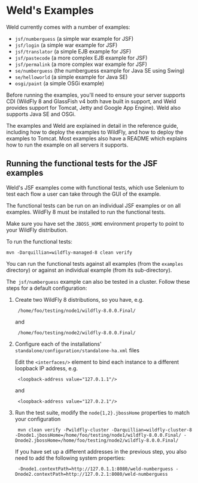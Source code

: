 Weld's Examples
===============

Weld currently comes with a number of examples:

* `jsf/numberguess` (a simple war example for JSF)
* `jsf/login` (a simple war example for JSF)
* `jsf/translator` (a simple EJB example for JSF)
* `jsf/pastecode` (a more complex EJB example for JSF)
* `jsf/permalink` (a more complex war example for JSF)
* `se/numberguess` (the numberguess example for Java SE using Swing)
* `se/helloworld` (a simple example for Java SE)
* `osgi/paint` (a simple OSGi example)

Before running the examples, you'll need to ensure your server supports CDI (WildFly 8 and
GlassFish v4 both have built in support, and Weld provides support for Tomcat, Jetty and
Google App Engine). Weld also supports Java SE and OSGi. 

The examples and Weld are explained in detail in the reference guide, including
how to deploy the examples to WildFly, and how to deploy the examples to Tomcat. Most
examples also have a README which explains how to run the example on all servers it supports. 


Running the functional tests for the JSF examples
------------------------------------------------

Weld's JSF examples come with functional tests, which use Selenium to test each flow a user can 
take through the GUI of the example.

The functional tests can be run on an individual JSF examples or on all examples. WildFly 8
must be installed to run the functional tests. 

Make sure you have set the `JBOSS_HOME` environment property to point to your WildFly distribution.

To run the functional tests:

    mvn -Darquillian=wildfly-managed-8 clean verify

You can run the functional tests against all examples (from the `examples` directory) or against
an individual example (from its sub-directory).

The` jsf/numberguess` example can also be tested in a cluster. Follow these steps for a default configuration:

1. Create two WildFly 8 distributions, so you have, e.g.

        /home/foo/testing/node1/wildfly-8.0.0.Final/

    and

        /home/foo/testing/node2/wildfly-8.0.0.Final/

2. Configure each of the installations' `standalone/configuration/standalone-ha.xml` files

    Edit the `<interfaces/>` element to bind each instance to a different loopback IP address, e.g.

        <loopback-address value="127.0.1.1"/>

    and

        <loopback-address value="127.0.2.1"/>
       
3. Run the test suite, modify the `node{1,2}.jbossHome` properties to match your configuration

        mvn clean verify -Pwildfly-cluster -Darquillian=wildfly-cluster-8 -Dnode1.jbossHome=/home/foo/testing/node1/wildfly-8.0.0.Final/ -Dnode2.jbossHome=/home/foo/testing/node2/wildfly-8.0.0.Final/

   If you have set up a different addresses in the previous step, you also need to add the following system properties:

        -Dnode1.contextPath=http://127.0.1.1:8080/weld-numberguess -Dnode2.contextPath=http://127.0.2.1:8080/weld-numberguess




